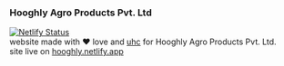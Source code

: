 ### Hooghly Agro Products Pvt. Ltd
[![Netlify
Status](https://api.netlify.com/api/v1/badges/1ac7e4fd-4f81-4f62-b2a4-3a923dc5f93c/deploy-status)](https://app.netlify.com/sites/hooghly/deploys) <br>
website made with  ❤ love and [uhc](https://github.com/AyushmanTripathy/uhc) for Hooghly Agro Products Pvt. Ltd. <br>
site live on [hooghly.netlify.app](https://hooghly.netlify.app)
